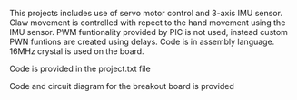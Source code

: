 This projects includes use of servo motor control and 3-axis IMU sensor. Claw movement is controlled with repect to the hand movement using the IMU sensor.
PWM funtionality provided by PIC is not used, instead custom PWN funtions are created using delays.
Code is in assembly language.
16MHz crystal is used on the board.

Code is provided in the project.txt file

Code and circuit diagram for the breakout board is provided
